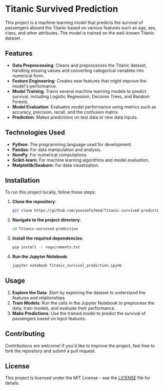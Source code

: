 # Titanic Survived Prediction

This project is a machine learning model that predicts the survival of passengers aboard the Titanic based on various features such as age, sex, class, and other attributes. The model is trained on the well-known Titanic dataset.

## Features

- **Data Preprocessing**: Cleans and preprocesses the Titanic dataset, handling missing values and converting categorical variables into numerical form.
- **Feature Engineering**: Creates new features that might improve the model's performance.
- **Model Training**: Trains several machine learning models to predict survival, including Logistic Regression, Decision Trees, and Random Forests.
- **Model Evaluation**: Evaluates model performance using metrics such as accuracy, precision, recall, and the confusion matrix.
- **Prediction**: Makes predictions on test data or new data inputs.

## Technologies Used

- **Python**: The programming language used for development.
- **Pandas**: For data manipulation and analysis.
- **NumPy**: For numerical computations.
- **Scikit-learn**: For machine learning algorithms and model evaluation.
- **Matplotlib/Seaborn**: For data visualization.

## Installation

To run this project locally, follow these steps:

1. **Clone the repository**:
   ```bash
   git clone https://github.com/youssefa7med/Titanic-survived-prediction.git
   ```
2. **Navigate to the project directory**:
   ```bash
   cd Titanic-survived-prediction
   ```
3. **Install the required dependencies**:
   ```bash
   pip install -r requirements.txt
   ```
4. **Run the Jupyter Notebook**:
   ```bash
   jupyter notebook Titanic_survival_prediction.ipynb
   ```

## Usage

1. **Explore the Data**: Start by exploring the dataset to understand the features and relationships.
2. **Train Models**: Run the cells in the Jupyter Notebook to preprocess the data, train models, and evaluate their performance.
3. **Make Predictions**: Use the trained model to predict the survival of passengers based on input features.

## Contributing

Contributions are welcome! If you'd like to improve the project, feel free to fork the repository and submit a pull request.

## License

This project is licensed under the MIT License - see the [LICENSE](LICENSE) file for details.
